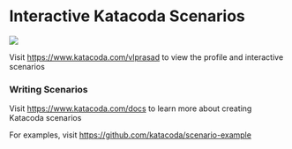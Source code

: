 # Interactive Katacoda Scenarios

[![](http://shields.katacoda.com/katacoda/vlprasad/count.svg)](https://www.katacoda.com/vlprasad "Get your profile on Katacoda.com")

Visit https://www.katacoda.com/vlprasad to view the profile and interactive scenarios

### Writing Scenarios
Visit https://www.katacoda.com/docs to learn more about creating Katacoda scenarios

For examples, visit https://github.com/katacoda/scenario-example
